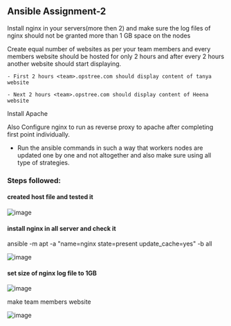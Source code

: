 ## Ansible Assignment-2

Install nginx in your servers(more then 2) and make sure the log files of nginx should not be granted more than 1 GB space on the nodes

Create equal number of websites as per your team  members and every members website should be hosted for only 2 hours and after every 2 hours another website should start displaying.

    - First 2 hours <team>.opstree.com should display content of tanya website
    
    - Next 2 hours <team>.opstree.com should display content of Heena website

Install Apache

Also Configure nginx to run as reverse proxy to apache after completing first point individually.


- Run the ansible commands in such a way that workers nodes are updated one by one and not altogether and also make sure using all type of strategies.

### Steps followed:

#### created host file and tested it

  ![image](https://github.com/HarshitSingh-Codes/Practice-/assets/67234531/edacff34-3aab-4a8b-a1c6-eb529e13bf88)

#### install nginx in all server and check it
ansible -m apt -a "name=nginx state=present update_cache=yes" -b all

![image](https://github.com/HarshitSingh-Codes/Practice-/assets/67234531/d9dc1219-a3cb-4694-b76e-4f5565565b97)

#### set size of nginx log file to 1GB

![image](https://github.com/HarshitSingh-Codes/Practice-/assets/67234531/754381a9-9257-4648-87e2-01f605c434c4)

make team members website 

![image](https://github.com/HarshitSingh-Codes/Practice-/assets/67234531/e604c627-d61c-4121-8fcf-19df2edf7947)



